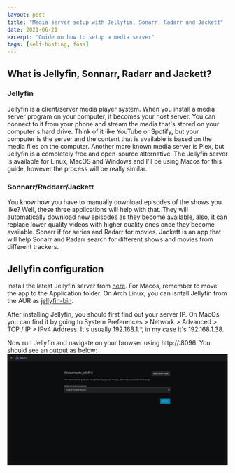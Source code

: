 ```yaml
---
layout: post
title: "Media server setup with Jellyfin, Sonarr, Radarr and Jackett"
date: 2021-06-21
excerpt: "Guide on how to setup a media server"
tags: [self-hosting, foss]
---
```


## What is Jellyfin, Sonnarr, Radarr and Jackett?

### Jellyfin 
Jellyfin is a client/server media player system. When you install a media server program on your computer, it becomes your host server. You can connect to it from your phone and stream the media that's stored on your computer's hard drive. Think of it like YouTube or Spotify, but your computer is the server and the content that is available is based on the media files on the computer. Another more known media server is Plex, but Jellyfin is a completely free and open-source alternative. The Jellyfin server is available for Linux, MacOS and Windows and I'll be using Macos for this guide, however the process will be really similar.

### Sonnarr/Raddarr/Jackett
You know how you have to manually download episodes of the shows you like? Well, these three applications will help with that. They will automatically download new episodes as they become available, also, it can replace lower quality videos with higher quality ones once they become available. Sonarr if for series and Radarr for movies. Jackett is an app that will help Sonarr and Radarr search for different shows and movies from different trackers.

## Jellyfin configuration
Install the latest Jellyfin server from [here](https://jellyfin.org/downloads/). For Macos, remember to move the app to the Application folder. On Arch Linux, you can isntall Jellyfin from the AUR as [jellyfin-bin](https://aur.archlinux.org/packages/jellyfin-bin/).

After installing Jellyfin, you should first find out your server IP. On MacOs you can find it by going to System Preferences > Network > Advanced > TCP / IP > IPv4 Address. It's usually 192.168.1.*, in my case it's 192.168.1.38.

Now run Jellyfin and navigate on your browser using http://<your-server-ip>:8096. You should see an output as below: 
![Tux, the Linux mascot](../assets/post-assets/jellyfin/jellyfin-intro.png)